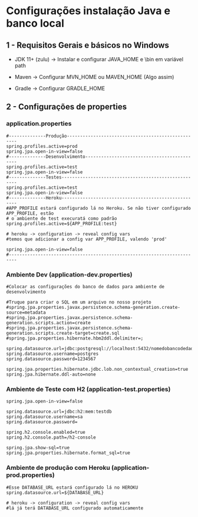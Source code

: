 # Configurações instalação Java e banco local



## 1 - Requisitos Gerais e básicos no Windows

- JDK 11+ (zulu) -> Instalar e configurar JAVA_HOME e \bin em variável path

- Maven -> Configurar MVN_HOME ou MAVEN_HOME (Algo assim)

- Gradle -> Configurar GRADLE_HOME

  

## 2 - Configurações de properties

### application.properties

```properties
#--------------Produção---------------------------------------------------
spring.profiles.active=prod
spring.jpa.open-in-view=false
#--------------Desenvolvimento-------------------------------------------- 
spring.profiles.active=test
spring.jpa.open-in-view=false
#--------------Testes-----------------------------------------------------
spring.profiles.active=test
spring.jpa.open-in-view=false
#--------------Heroku-----------------------------------------------------
#APP_PROFILE estará configurado lá no Heroku. Se não tiver configurado APP_PROFILE, estão
# o ambiente de test execuratá como padrão
spring.profiles.active=${APP_PROFILE:test}

# heroku -> configuration -> reveal config vars
#temos que adicionar a config var APP_PROFILE, valendo 'prod'

spring.jpa.open-in-view=false
#-------------------------------------------------------------------------
```



### Ambiente Dev (application-dev.properties)

```properties
#Colocar as configurações do banco de dados para ambiente de desenvolvimento

#Truque para criar o SQL em um arquivo no nosso projeto
#spring.jpa.properties.javax.persistence.schema-generation.create-source=metadata
#spring.jpa.properties.javax.persistence.schema-generation.scripts.action=create
#spring.jpa.properties.javax.persistence.schema-generation.scripts.create-target=create.sql
#spring.jpa.properties.hibernate.hbm2ddl.delimiter=;

spring.datasource.url=jdbc:postgresql://localhost:5432/nomedobancodedados
spring.datasource.username=postgres
spring.datasource.password=1234567

spring.jpa.properties.hibernate.jdbc.lob.non_contextual_creation=true
spring.jpa.hibernate.ddl-auto=none
```

### Ambiente de Teste com H2 (application-test.properties)

```properties
spring.jpa.open-in-view=false

spring.datasource.url=jdbc:h2:mem:testdb
spring.datasource.username=sa
spring.datasource.password=

spring.h2.console.enabled=true
spring.h2.console.path=/h2-console

spring.jpa.show-sql=true
spring.jpa.properties.hibernate.format_sql=true
```

### Ambiente de produção com Heroku (application-prod.properties)

```properties
#Esse DATABASE_URL estará configurado lá no HEROKU
spring.datasource.url=${DATABASE_URL}

# heroku -> configuration -> reveal config vars
#lá já terá DATABASE_URL configurado automaticamente
```
